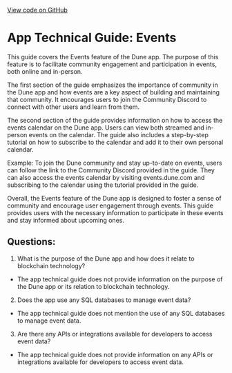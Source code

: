 [View code on GitHub](https://dune.com/docs/reference/events.md)

# App Technical Guide: Events

This guide covers the Events feature of the Dune app. The purpose of this feature is to facilitate community engagement and participation in events, both online and in-person. 

The first section of the guide emphasizes the importance of community in the Dune app and how events are a key aspect of building and maintaining that community. It encourages users to join the Community Discord to connect with other users and learn from them. 

The second section of the guide provides information on how to access the events calendar on the Dune app. Users can view both streamed and in-person events on the calendar. The guide also includes a step-by-step tutorial on how to subscribe to the calendar and add it to their own personal calendar. 

Example: 
To join the Dune community and stay up-to-date on events, users can follow the link to the Community Discord provided in the guide. They can also access the events calendar by visiting events.dune.com and subscribing to the calendar using the tutorial provided in the guide. 

Overall, the Events feature of the Dune app is designed to foster a sense of community and encourage user engagement through events. This guide provides users with the necessary information to participate in these events and stay informed about upcoming ones.
## Questions: 
 1. What is the purpose of the Dune app and how does it relate to blockchain technology?
- The app technical guide does not provide information on the purpose of the Dune app or its relation to blockchain technology.

2. Does the app use any SQL databases to manage event data?
- The app technical guide does not mention the use of any SQL databases to manage event data.

3. Are there any APIs or integrations available for developers to access event data?
- The app technical guide does not provide information on any APIs or integrations available for developers to access event data.